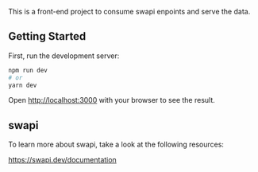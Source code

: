 This is a front-end project to consume swapi enpoints and serve the data.

## Getting Started

First, run the development server:

```bash
npm run dev
# or
yarn dev
```

Open [http://localhost:3000](http://localhost:3000) with your browser to see the result.

## swapi

To learn more about swapi, take a look at the following resources:

https://swapi.dev/documentation
